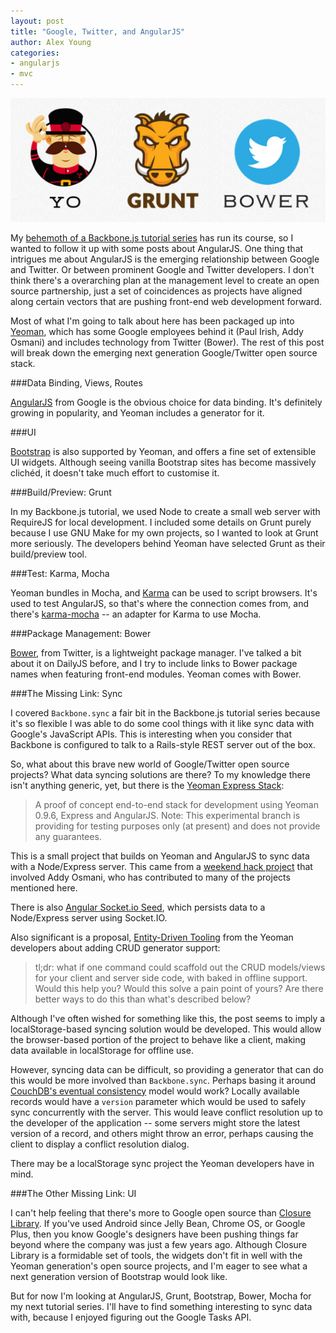 ```yaml
---
layout: post
title: "Google, Twitter, and AngularJS"
author: Alex Young
categories: 
- angularjs
- mvc
---
```


![Yeoman](/images/posts/yeoman-angular.png)

My [behemoth of a Backbone.js tutorial series](http://dailyjs.com/tags.html#backgoog) has run its course, so I wanted to follow it up with some posts about AngularJS.  One thing that intrigues me about AngularJS is the emerging relationship between Google and Twitter.  Or between prominent Google and Twitter developers.  I don't think there's a overarching plan at the management level to create an open source partnership, just a set of coincidences as projects have aligned along certain vectors that are pushing front-end web development forward.

Most of what I'm going to talk about here has been packaged up into [Yeoman](http://yeoman.io/), which has some Google employees behind it (Paul Irish, Addy Osmani) and includes technology from Twitter (Bower).  The rest of this post will break down the emerging next generation Google/Twitter open source stack.

###Data Binding, Views, Routes

[AngularJS](http://angularjs.org/) from Google is the obvious choice for data binding.  It's definitely growing in popularity, and Yeoman includes a generator for it.

###UI

[Bootstrap](http://twitter.github.io/bootstrap/) is also supported by Yeoman, and offers a fine set of extensible UI widgets.  Although seeing vanilla Bootstrap sites has become massively clichéd, it doesn't take much effort to customise it.

###Build/Preview: Grunt

In my Backbone.js tutorial, we used Node to create a small web server with RequireJS for local development.  I included some details on Grunt purely because I use GNU Make for my own projects, so I wanted to look at Grunt more seriously.  The developers behind Yeoman have selected Grunt as their build/preview tool.

###Test: Karma, Mocha

Yeoman bundles in Mocha, and [Karma](http://karma-runner.github.io/) can be used to script browsers.  It's used to test AngularJS, so that's where the connection comes from, and there's [karma-mocha](https://npmjs.org/package/karma-mocha) -- an adapter for Karma to use Mocha.

###Package Management: Bower

[Bower](http://twitter.github.com/bower/), from Twitter, is a lightweight package manager.  I've talked a bit about it on DailyJS before, and I try to include links to Bower package names when featuring front-end modules.  Yeoman comes with Bower.

###The Missing Link: Sync

I covered `Backbone.sync` a fair bit in the Backbone.js tutorial series because it's so flexible I was able to do some cool things with it like sync data with Google's JavaScript APIs.  This is interesting when you consider that Backbone is configured to talk to a Rails-style REST server out of the box.

So, what about this brave new world of Google/Twitter open source projects?  What data syncing solutions are there?  To my knowledge there isn't anything generic, yet, but there is the [Yeoman Express Stack](https://github.com/yeoman/yeoman/tree/express-stack):

> A proof of concept end-to-end stack for development using Yeoman 0.9.6, Express and AngularJS. Note: This experimental branch is providing for testing purposes only (at present) and does not provide any guarantees.

This is a small project that builds on Yeoman and AngularJS to sync data with a Node/Express server.  This came from a [weekend hack project](https://plus.google.com/101063139999404044459/posts/WMwH2ZgMXkD) that involved Addy Osmani, who has contributed to many of the projects mentioned here.

There is also [Angular Socket.io Seed](https://github.com/btford/angular-socket-io-seed), which persists data to a Node/Express server using Socket.IO.

Also significant is a proposal, [Entity-Driven Tooling](https://plus.google.com/101063139999404044459/posts/fomAZfaPL9t) from the Yeoman developers about adding CRUD generator support:

> tl;dr: what if one command could scaffold out the CRUD models/views for your client and server side code, with baked in offline support. Would this help you? Would this solve a pain point of yours? Are there better ways to do this than what's described below?

Although I've often wished for something like this, the post seems to imply a localStorage-based syncing solution would be developed.  This would allow the browser-based portion of the project to behave like a client, making data available in localStorage for offline use.

However, syncing data can be difficult, so providing a generator that can do this would be more involved than `Backbone.sync`.  Perhaps basing it around [CouchDB's eventual consistency](http://guide.couchdb.org/draft/consistency.html#consistency) model would work?  Locally available records would have a `version` parameter which would be used to safely sync concurrently with the server.  This would leave conflict resolution up to the developer of the application -- some servers might store the latest version of a record, and others might throw an error, perhaps causing the client to display a conflict resolution dialog.

There may be a localStorage sync project the Yeoman developers have in mind.

###The Other Missing Link: UI

I can't help feeling that there's more to Google open source than [Closure Library](https://developers.google.com/closure/library/).  If you've used Android since Jelly Bean, Chrome OS, or Google Plus, then you know Google's designers have been pushing things far beyond where the company was just a few years ago.  Although Closure Library is a formidable set of tools, the widgets don't fit in well with the Yeoman generation's open source projects, and I'm eager to see what a next generation version of Bootstrap would look like.

But for now I'm looking at AngularJS, Grunt, Bootstrap, Bower, Mocha for my next tutorial series.  I'll have to find something interesting to sync data with, because I enjoyed figuring out the Google Tasks API.

